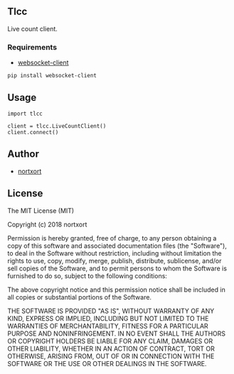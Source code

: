 ## Tlcc

Live count client.



### Requirements

* [websocket-client](https://github.com/websocket-client/websocket-client)


`pip install websocket-client`

## Usage
	import tlcc

	client = tlcc.LiveCountClient()
	client.connect()

## Author

* [nortxort](https://github.com/nortxort)

## License

The MIT License (MIT)

Copyright (c) 2018 nortxort

Permission is hereby granted, free of charge, to any person obtaining a copy of this software
and associated documentation files (the "Software"), to deal in the Software without restriction,
including without limitation the rights to use, copy, modify, merge, publish, distribute,
sublicense, and/or sell copies of the Software, and to permit persons to whom the Software
is furnished to do so, subject to the following conditions:

The above copyright notice and this permission notice
shall be included in all copies or substantial portions of the Software.

THE SOFTWARE IS PROVIDED "AS IS", WITHOUT WARRANTY OF ANY KIND, 
EXPRESS OR IMPLIED, INCLUDING BUT NOT LIMITED TO THE WARRANTIES OF MERCHANTABILITY, 
FITNESS FOR A PARTICULAR PURPOSE AND NONINFRINGEMENT. 
IN NO EVENT SHALL THE AUTHORS OR COPYRIGHT HOLDERS BE LIABLE FOR ANY CLAIM, 
DAMAGES OR OTHER LIABILITY, WHETHER IN AN ACTION OF CONTRACT, TORT OR OTHERWISE, 
ARISING FROM, OUT OF OR IN CONNECTION WITH THE SOFTWARE OR THE USE OR OTHER DEALINGS IN THE SOFTWARE.
